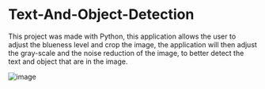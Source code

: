 # Text-And-Object-Detection
This project was made with Python, this application allows the user to adjust the blueness level and crop the image, the application will then adjust the gray-scale and the noise reduction of the image, to better detect the text and object that are in the image. 

![image](https://user-images.githubusercontent.com/64418367/173660690-d195e433-366b-4ef5-8383-165e5fa8c05a.png)
